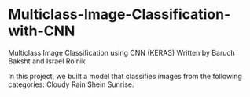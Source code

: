 # Multiclass-Image-Classification-with-CNN
Multiclass Image Classification using CNN (KERAS)
Written by Baruch Baksht and Israel Rolnik

In this project, we built a model that classifies images from the following categories: Cloudy Rain Shein Sunrise.

